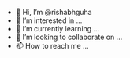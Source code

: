 - 👋 Hi, I’m @rishabhguha
- 👀 I’m interested in ...
- 🌱 I’m currently learning ...
- 💞️ I’m looking to collaborate on ...
- 📫 How to reach me ...

<!---
rishabhguha/rishabhguha is a ✨ special ✨ repository because its `README.md` (this file) appears on your GitHub profile.
You can click the Preview link to take a look at your changes.
--->

